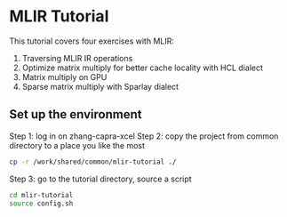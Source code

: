 # MLIR Tutorial

This tutorial covers four exercises with MLIR:
1. Traversing MLIR IR operations
2. Optimize matrix multiply for better cache locality with HCL dialect
3. Matrix multiply on GPU
4. Sparse matrix multiply with Sparlay dialect

## Set up the environment

Step 1: log in on zhang-capra-xcel
Step 2: copy the project from common directory to a place you like the most
```sh
cp -r /work/shared/common/mlir-tutorial ./
```
Step 3: go to the tutorial directory, source a script
```sh
cd mlir-tutorial
source config.sh
```
